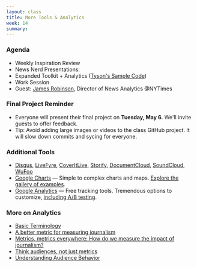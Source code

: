```yaml
---
layout: class
title: More Tools & Analytics
week: 14
summary: 
---
```


### Agenda

* Weekly Inspiration Review
* News Nerd Presentations: 
* Expanded Toolkit + Analytics ([Tyson's Sample Code](https://github.com/tysone/2014-columbia-projects/blob/gh-pages/Tyson/google-tools/index.html))
* Work Session
* Guest: [James Robinson](https://twitter.com/JamesGRobinson), Director of News Analytics @NYTimes

### Final Project Reminder

* Everyone will present their final project on **Tuesday, May 6.** We'll invite guests to offer feedback.
* Tip: Avoid adding large images or videos to the class GitHub project. It will slow down commits and sycing for everyone.


### Additional Tools

* [Disqus](http://disqus.com/), [LiveFyre](http://web.livefyre.com/), [CoverItLive](http://www.coveritlive.com/), [Storify](https://storify.com/), [DocumentCloud](http://www.documentcloud.org/), [SoundCloud](http://soundcloud.com/), [WuFoo](http://www.wufoo.com/)
* [Google Charts](https://developers.google.com/chart/) — Simple to complex charts and maps. [Explore the gallery of examples](https://developers.google.com/chart/interactive/docs/gallery).
* [Google Analytics](http://www.google.com/analytics/) — Free tracking tools. Tremendous options to customize, [including A/B testing](https://support.google.com/analytics/answer/1745149).

### More on Analytics

* [Basic Terminology](https://www.mediabistro.com/10000words/the-journalists-guide-to-analytics_b875)
* [A better metric for measuring journalism](http://www.greglinch.com/2012/01/quantifying-impact-a-better-metric-for-measuring-journalism.html)
* [Metrics, metrics everywhere: How do we measure the impact of journalism?](http://www.niemanlab.org/2012/08/metrics-metrics-everywhere-how-do-we-measure-the-impact-of-journalism/s)
* [Think audiences, not just metrics](http://www.niemanlab.org/2013/12/think-audiences-not-just-metrics/)
* [Understanding Audience Behavior](http://blog.chartbeat.com/2014/04/02/audience-building-vulture-com-case-study/)